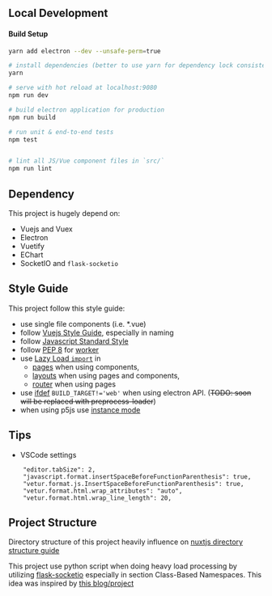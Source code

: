 ## Local Development
#### Build Setup

``` bash
yarn add electron --dev --unsafe-perm=true

# install dependencies (better to use yarn for dependency lock consistency)
yarn

# serve with hot reload at localhost:9080
npm run dev

# build electron application for production
npm run build

# run unit & end-to-end tests
npm test


# lint all JS/Vue component files in `src/`
npm run lint

```

## Dependency
This project is hugely depend on:
- Vuejs and Vuex
- Electron
- Vuetify
- EChart
- SocketIO and `flask-socketio`

## Style Guide
This project follow this style guide:
- use single file components (i.e. *.vue)
- follow [Vuejs Style Guide](https://vuejs.org/v2/style-guide/),
especially in naming
- follow [Javascript Standard Style](https://standardjs.com/)
- follow [PEP 8](https://www.python.org/dev/peps/pep-0008/) for 
[worker](src/worker/)
- use [Lazy Load `import`](https://alexjoverm.github.io/2017/07/16/Lazy-load-in-Vue-using-Webpack-s-code-splitting/) in 
  - [pages](src/renderer/pages/) when using components,
  - [layouts](src/renderer/layouts/) when using pages and components,
  - [router](src/renderer/router/) when using pages
- use [ifdef](https://github.com/nippur72/ifdef-loader) `BUILD_TARGET!='web'` when using electron API.
(~~TODO: soon will be replaced with preprocess-loader~~)
- when using p5js use [instance mode](https://github.com/processing/p5.js/wiki/Global-and-instance-mode)

## Tips
- VSCode settings

```
    "editor.tabSize": 2,
    "javascript.format.insertSpaceBeforeFunctionParenthesis": true,
    "vetur.format.js.InsertSpaceBeforeFunctionParenthesis": true,
    "vetur.format.html.wrap_attributes": "auto",
    "vetur.format.html.wrap_line_length": 20,
```

## Project Structure
Directory structure of this project heavily influence on [nuxtjs directory structure guide](https://nuxtjs.org/guide/directory-structure)

This project use python script when doing heavy load processing by utilizing [flask-socketio](https://flask-socketio.readthedocs.io/en/latest/) especially in section Class-Based Namespaces. This idea was inspired by [this blog/project](https://github.com/fyears/electron-python-example#preparation)

<!-- The reason why using RPC? Why not spawning new python process (using python-shell npm package)? -->
<!--  -->